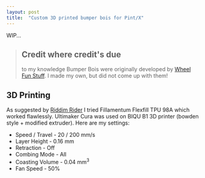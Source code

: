 ```yaml
---
layout: post
title:  "Custom 3D printed bumper bois for Pint/X"
---
```


WIP...

> ## Credit where credit's due
> to my knowledge Bumper Bois were originally developed by [Wheel Fun Stuff](https://www.wheelfunstuff.com/). I made my own, but did not come up with them! 


## 3D Printing

As suggested by [Riddim Rider](https://riddimrider.one/) I tried Fillamentum Flexfill TPU 98A which worked flawlessly. Ultimaker Cura was used on BIQU B1 3D printer (bowden style + modified extruder). Here are my settings:

- Speed / Travel - 20 / 200 mm/s
- Layer Height - 0.16 mm
- Retraction - Off
- Combing Mode - All
- Coasting Volume - 0.04 mm<sup>3</sup>
- Fan Speed - 50%
